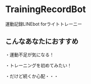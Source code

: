 # TrainingRecordBot

運動記録LINEbot forライトトレーニー

## こんなあなたにおすすめ

・運動不足が気になる！　


・トレーニングを初めてみたい！


・だけど続くか心配・・・
